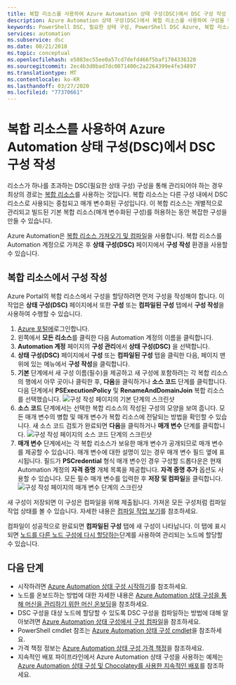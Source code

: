 ```yaml
---
title: 복합 리소스를 사용하여 Azure Automation 상태 구성(DSC)에서 DSC 구성 작성
description: Azure Automation 상태 구성(DSC)에서 복합 리소스를 사용하여 구성을 작성하는 방법 알아보기
keywords: PowerShell DSC, 필요한 상태 구성, PowerShell DSC Azure, 복합 리소스
services: automation
ms.subservice: dsc
ms.date: 08/21/2018
ms.topic: conceptual
ms.openlocfilehash: e5083ec55ee0a57cd7defd466f5baf1704336320
ms.sourcegitcommit: 2ec4b3d0bad7dc0071400c2a2264399e4fe34897
ms.translationtype: MT
ms.contentlocale: ko-KR
ms.lasthandoff: 03/27/2020
ms.locfileid: "77370661"
---
```

# <a name="composing-dsc-configurations-in-azure-automation-state-configuration-dsc-using-composite-resources"></a>복합 리소스를 사용하여 Azure Automation 상태 구성(DSC)에서 DSC 구성 작성

리소스가 하나를 초과하는 DSC(필요한 상태 구성) 구성을 통해 관리되어야 하는 경우 최상의 경로는 [복합 리소스](/powershell/scripting/dsc/resources/authoringresourcecomposite)를 사용하는 것입니다. 복합 리소스는 다른 구성 내에서 DSC 리소스로 사용되는 중첩되고 매개 변수화된 구성입니다. 이 복합 리소스는 개별적으로 관리되고 빌드된 기본 복합 리소스(매개 변수화된 구성)를 허용하는 동안 복잡한 구성을 만들 수 있습니다.

Azure Automation은 [복합 리소스 가져오기 및 컴파일](automation-dsc-compile.md)을 사용합니다.
복합 리소스를 Automation 계정으로 가져온 후 **상태 구성(DSC)** 페이지에서 **구성 작성** 환경을 사용할 수 있습니다.

## <a name="composing-a-configuration-from-composite-resources"></a>복합 리소스에서 구성 작성

Azure Portal의 복합 리소스에서 구성을 할당하려면 먼저 구성을 작성해야 합니다. 이 작업은 **상태 구성(DSC)** 페이지에서 또한 **구성** 또는 **컴파일된 구성** 탭에서 **구성 작성**을 사용하여 수행할 수 있습니다.

1. [Azure 포털에](https://portal.azure.com)로그인합니다.
1. 왼쪽에서 **모든 리소스**를 클릭한 다음 Automation 계정의 이름을 클릭합니다.
1. **Automation 계정** 페이지의 **구성 관리**에서 **상태 구성(DSC)** 을 선택합니다.
1. **상태 구성(DSC)** 페이지에서 **구성** 또는 **컴파일된 구성** 탭을 클릭한 다음, 페이지 맨 위에 있는 메뉴에서 **구성 작성**을 클릭합니다.
1. **기본** 단계에서 새 구성 이름(필수)을 제공하고 새 구성에 포함하려는 각 복합 리소스의 행에서 아무 곳이나 클릭한 후, **다음**을 클릭하거나 **소스 코드** 단계를 클릭합니다. 다음 단계에서 **PSExecutionPolicy** 및 **RenameAndDomainJoin** 복합 리소스를 선택했습니다.
   ![구성 작성 페이지의 기본 단계의 스크린샷](./media/compose-configurationwithcompositeresources/compose-configuration-basics.png)
1. **소스 코드** 단계에서는 선택한 복합 리소스의 작성된 구성의 모양을 보여 줍니다. 모든 매개 변수의 병합 및 매개 변수가 복합 리소스에 전달되는 방법을 확인할 수 있습니다. 새 소스 코드 검토가 완료되면 **다음**을 클릭하거나 **매개 변수** 단계를 클릭합니다.
   ![구성 작성 페이지의 소스 코드 단계의 스크린샷](./media/compose-configurationwithcompositeresources/compose-configuration-sourcecode.png)
1. **매개 변수** 단계에서는 각 복합 리소스가 보유한 매개 변수가 공개되므로 매개 변수를 제공할 수 있습니다. 매개 변수에 대한 설명이 있는 경우 매개 변수 필드 옆에 표시됩니다. 필드가 **PSCredential** 형식 매개 변수인 경우 구성할 드롭다운은 현재 Automation 계정의 **자격 증명** 개체 목록을 제공합니다. **자격 증명 추가** 옵션도 사용할 수 있습니다. 모든 필수 매개 변수를 입력한 후 **저장 및 컴파일**을 클릭합니다.
   ![구성 작성 페이지의 매개 변수 단계의 스크린샷](./media/compose-configurationwithcompositeresources/compose-configuration-parameters.png)

새 구성이 저장되면 이 구성은 컴파일을 위해 제출됩니다. 가져온 모든 구성처럼 컴파일 작업 상태를 볼 수 있습니다. 자세한 내용은 [컴파일 작업 보기](automation-dsc-getting-started.md#viewing-a-compilation-job)를 참조하세요.

컴파일이 성공적으로 완료되면 **컴파일된 구성** 탭에 새 구성이 나타납니다. 이 탭에 표시되면 [노드를 다른 노드 구성에 다시 할당하는](automation-dsc-getting-started.md#reassigning-a-node-to-a-different-node-configuration)단계를 사용하여 관리되는 노드에 할당할 수 있습니다.

## <a name="next-steps"></a>다음 단계

- 시작하려면 [Azure Automation 상태 구성 시작하기](automation-dsc-getting-started.md)를 참조하세요.
- 노드를 온보드하는 방법에 대한 자세한 내용은 [Azure Automation 상태 구성을 통해 머신을 관리하기 위한 머신 온보딩](automation-dsc-onboarding.md)을 참조하세요.
- DSC 구성을 대상 노드에 할당할 수 있도록 DSC 구성을 컴파일하는 방법에 대해 알아보려면 [Azure Automation 상태 구성에서 구성 컴파일](automation-dsc-compile.md)을 참조하세요.
- PowerShell cmdlet 참조는 [Azure Automation 상태 구성 cmdlet](/powershell/module/azurerm.automation/#automation)을 참조하세요.
- 가격 책정 정보는 [Azure Automation 상태 구성 가격 책정](https://azure.microsoft.com/pricing/details/automation/)을 참조하세요.
- 지속적인 배포 파이프라인에서 Azure Automation 상태 구성을 사용하는 예제는 [Azure Automation 상태 구성 및 Chocolatey를 사용한 지속적인 배포](automation-dsc-cd-chocolatey.md)를 참조하세요.
